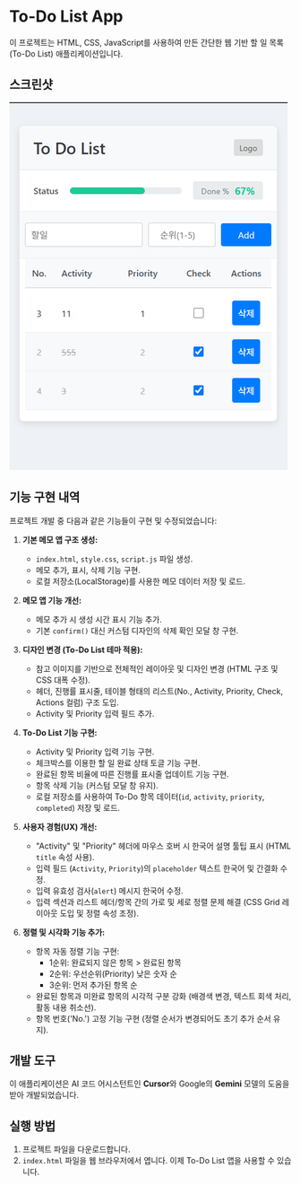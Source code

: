 # To-Do List App

이 프로젝트는 HTML, CSS, JavaScript를 사용하여 만든 간단한 웹 기반 할 일 목록(To-Do List) 애플리케이션입니다.

## 스크린샷

![앱 스크린샷](image.png)

## 기능 구현 내역

프로젝트 개발 중 다음과 같은 기능들이 구현 및 수정되었습니다:

1.  **기본 메모 앱 구조 생성:**
    *   `index.html`, `style.css`, `script.js` 파일 생성.
    *   메모 추가, 표시, 삭제 기능 구현.
    *   로컬 저장소(LocalStorage)를 사용한 메모 데이터 저장 및 로드.

2.  **메모 앱 기능 개선:**
    *   메모 추가 시 생성 시간 표시 기능 추가.
    *   기본 `confirm()` 대신 커스텀 디자인의 삭제 확인 모달 창 구현.

3.  **디자인 변경 (To-Do List 테마 적용):**
    *   참고 이미지를 기반으로 전체적인 레이아웃 및 디자인 변경 (HTML 구조 및 CSS 대폭 수정).
    *   헤더, 진행률 표시줄, 테이블 형태의 리스트(No., Activity, Priority, Check, Actions 컬럼) 구조 도입.
    *   Activity 및 Priority 입력 필드 추가.

4.  **To-Do List 기능 구현:**
    *   Activity 및 Priority 입력 기능 구현.
    *   체크박스를 이용한 할 일 완료 상태 토글 기능 구현.
    *   완료된 항목 비율에 따른 진행률 표시줄 업데이트 기능 구현.
    *   항목 삭제 기능 (커스텀 모달 창 유지).
    *   로컬 저장소를 사용하여 To-Do 항목 데이터(`id`, `activity`, `priority`, `completed`) 저장 및 로드.

5.  **사용자 경험(UX) 개선:**
    *   "Activity" 및 "Priority" 헤더에 마우스 호버 시 한국어 설명 툴팁 표시 (HTML `title` 속성 사용).
    *   입력 필드 (`Activity`, `Priority`)의 `placeholder` 텍스트 한국어 및 간결화 수정.
    *   입력 유효성 검사(`alert`) 메시지 한국어 수정.
    *   입력 섹션과 리스트 헤더/항목 간의 가로 및 세로 정렬 문제 해결 (CSS Grid 레이아웃 도입 및 정렬 속성 조정).

6.  **정렬 및 시각화 기능 추가:**
    *   항목 자동 정렬 기능 구현:
        *   1순위: 완료되지 않은 항목 > 완료된 항목
        *   2순위: 우선순위(Priority) 낮은 숫자 순
        *   3순위: 먼저 추가된 항목 순
    *   완료된 항목과 미완료 항목의 시각적 구분 강화 (배경색 변경, 텍스트 회색 처리, 활동 내용 취소선).
    *   항목 번호('No.') 고정 기능 구현 (정렬 순서가 변경되어도 초기 추가 순서 유지).

## 개발 도구

이 애플리케이션은 AI 코드 어시스턴트인 **Cursor**와 Google의 **Gemini** 모델의 도움을 받아 개발되었습니다.

## 실행 방법

1.  프로젝트 파일을 다운로드합니다.
2.  `index.html` 파일을 웹 브라우저에서 엽니다.
이제 To-Do List 앱을 사용할 수 있습니다. 